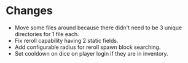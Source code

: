# Changes
- Move some files around because there didn't need to be 3 unique directories for 1 file each.
- Fix reroll capability having 2 static fields.
- Add configurable radius for reroll spawn block searching.
- Set cooldown on dice on player login if they are in inventory.